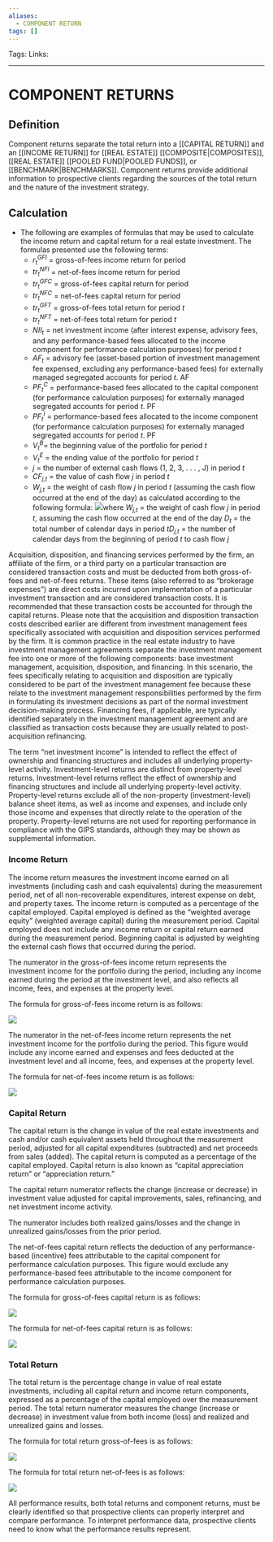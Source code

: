 ```yaml
---
aliases:
  - COMPONENT RETURN
tags: []
---
```

Tags:
Links: 
___
# COMPONENT RETURNS
## Definition
Component returns separate the total return into a [[CAPITAL RETURN]] and an [[INCOME RETURN]] for [[REAL ESTATE]] [[COMPOSITE|COMPOSITES]], [[REAL ESTATE]] [[POOLED FUND|POOLED FUNDS]], or [[BENCHMARK|BENCHMARKS]]. Component returns provide additional information to prospective clients regarding the sources of the total return and the nature of the investment strategy.
## Calculation
- The following are examples of formulas that may be used to calculate the income return and capital return for a real estate investment. The formulas presented use the following terms:
	- _r<sub>t</sub><sup>GFI</sup>_ = gross-of-fees income return for period
	- _tr<sub>t</sub><sup>NFI</sup>_ = net-of-fees income return for period
	- _tr<sub>t</sub><sup>GFC</sup>_ = gross-of-fees capital return for period
	- _tr<sub>t</sub><sup>NFC</sup>_ = net-of-fees capital return for period
	- _tr<sub>t</sub><sup>GFT</sup>_ = gross-of-fees total return for period _t_
	- _tr<sub>t</sub><sup>NFT</sup>_ = net-of-fees total return for period _t_
	- _NII<sub>t</sub>_ = net investment income (after interest expense, advisory fees, and any performance-based fees allocated to the income component for performance calculation purposes) for period _t_
	- _AF<sub>t</sub>_ = advisory fee (asset-based portion of investment management fee expensed, excluding any performance-based fees) for externally managed segregated accounts for period _t_. AF
	- _PF<sub>t</sub><sup>C</sup>_ = performance-based fees allocated to the capital component (for performance calculation purposes) for externally managed segregated accounts for period _t_. PF
	- _PF<sub>t</sub><sup>I</sup>_ = performance-based fees allocated to the income component (for performance calculation purposes) for externally managed segregated accounts for period _t_. PF
	- _V<sub>t</sub><sup>B</sup>_= the beginning value of the portfolio for period _t_
	- _V<sub>t</sub><sup>E</sup>_ = the ending value of the portfolio for period _t_
	- _j_ = the number of external cash flows (1, 2, 3, . . . , J) in period _t_
	- _CF<sub>j,t</sub>_ = the value of cash flow _j_ in period _t_
	- _W<sub>j,t</sub>_ = the weight of cash flow _j_ in period _t_ (assuming the cash flow occurred at the end of the day) as calculated according to the following formula:
	  ![](https://www.gipsstandards.org/wp-content/themes/gips/pdf_img/for_asset_owners/22.A.21.33.png)where
	  _W<sub>j,t</sub>_ = the weight of cash flow _j_ in period _t_, assuming the cash flow occurred at the end of the day _D<sub>t</sub>_ = the total number of calendar days in period _tD<sub>j,t</sub>_ = the number of calendar days from the beginning of period _t_ to cash flow _j_

Acquisition, disposition, and financing services performed by the firm, an affiliate of the firm, or a third party on a particular transaction are considered transaction costs and must be deducted from both gross-of-fees and net-of-fees returns. These items (also referred to as “brokerage expenses”) are direct costs incurred upon implementation of a particular investment transaction and are considered transaction costs. It is recommended that these transaction costs be accounted for through the capital returns. Please note that the acquisition and disposition transaction costs described earlier are different from investment management fees specifically associated with acquisition and disposition services performed by the firm. It is common practice in the real estate industry to have investment management agreements separate the investment management fee into one or more of the following components: base investment management, acquisition, disposition, and financing. In this scenario, the fees specifically relating to acquisition and disposition are typically considered to be part of the investment management fee because these relate to the investment management responsibilities performed by the firm in formulating its investment decisions as part of the normal investment decision-making process. Financing fees, if applicable, are typically identified separately in the investment management agreement and are classified as transaction costs because they are usually related to post-acquisition refinancing.

The term “net investment income” is intended to reflect the effect of ownership and financing structures and includes all underlying property-level activity. Investment-level returns are distinct from property-level returns. Investment-level returns reflect the effect of ownership and financing structures and include all underlying property-level activity. Property-level returns exclude all of the non-property (investment-level) balance sheet items, as well as income and expenses, and include only those income and expenses that directly relate to the operation of the property. Property-level returns are not used for reporting performance in compliance with the GIPS standards, although they may be shown as supplemental information.

### Income Return
The income return measures the investment income earned on all investments (including cash and cash equivalents) during the measurement period, net of all non-recoverable expenditures, interest expense on debt, and property taxes. The income return is computed as a percentage of the capital employed. Capital employed is defined as the “weighted average equity” (weighted average capital) during the measurement period. Capital employed does not include any income return or capital return earned during the measurement period. Beginning capital is adjusted by weighting the external cash flows that occurred during the period.

The numerator in the gross-of-fees income return represents the investment income for the portfolio during the period, including any income earned during the period at the investment level, and also reflects all income, fees, and expenses at the property level.

The formula for gross-of-fees income return is as follows:

![](https://www.gipsstandards.org/wp-content/themes/gips/pdf_img/for_firms/4.A.1.17.png)

The numerator in the net-of-fees income return represents the net investment income for the portfolio during the period. This figure would include any income earned and expenses and fees deducted at the investment level and all income, fees, and expenses at the property level.

The formula for net-of-fees income return is as follows:

![](https://www.gipsstandards.org/wp-content/themes/gips/pdf_img/for_firms/4.A.1.18.png)

### Capital Return
The capital return is the change in value of the real estate investments and cash and/or cash equivalent assets held throughout the measurement period, adjusted for all capital expenditures (subtracted) and net proceeds from sales (added). The capital return is computed as a percentage of the capital employed. Capital return is also known as “capital appreciation return” or “appreciation return.”

The capital return numerator reflects the change (increase or decrease) in investment value adjusted for capital improvements, sales, refinancing, and net investment income activity.

The numerator includes both realized gains/losses and the change in unrealized gains/losses from the prior period.

The net-of-fees capital return reflects the deduction of any performance-based (incentive) fees attributable to the capital component for performance calculation purposes. This figure would exclude any performance-based fees attributable to the income component for performance calculation purposes.

The formula for gross-of-fees capital return is as follows:

![](https://www.gipsstandards.org/wp-content/themes/gips/pdf_img/for_firms/4.A.1.19.png)

The formula for net-of-fees capital return is as follows:

![](https://www.gipsstandards.org/wp-content/themes/gips/pdf_img/for_firms/4.A.1.20.png)

### Total Return
The total return is the percentage change in value of real estate investments, including all capital return and income return components, expressed as a percentage of the capital employed over the measurement period. The total return numerator measures the change (increase or decrease) in investment value from both income (loss) and realized and unrealized gains and losses.

The formula for total return gross-of-fees is as follows:

![](https://www.gipsstandards.org/wp-content/themes/gips/pdf_img/for_firms/4.A.1.21.png)

The formula for total return net-of-fees is as follows:

![](https://www.gipsstandards.org/wp-content/themes/gips/pdf_img/for_firms/4.A.1.22.png)

All performance results, both total returns and component returns, must be clearly identified so that prospective clients can properly interpret and compare performance. To interpret performance data, prospective clients need to know what the performance results represent.